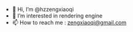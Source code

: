 - 👋 Hi, I’m @hzzengxiaoqi
- 👀 I’m interested in rendering engine
- 📫 How to reach me : zengxiaoqi@gmail.com


<!---
hzzengxiaoqi/hzzengxiaoqi is a ✨ special ✨ repository because its `README.md` (this file) appears on your GitHub profile.
You can click the Preview link to take a look at your changes.
--->
